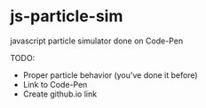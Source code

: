 # js-particle-sim
javascript particle simulator done on Code-Pen 


TODO: 
- Proper particle behavior (you've done it before)
- Link to Code-Pen
- Create github.io link